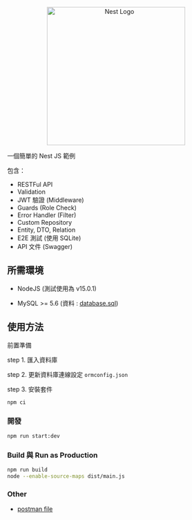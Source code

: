 <p align="center">
  <img src="https://nestjs.com/img/logo_text.svg" width="320" alt="Nest Logo" />
</p>

一個簡單的 Nest JS 範例

包含：
- RESTFul API
- Validation
- JWT 驗證 (Middleware)
- Guards (Role Check)
- Error Handler (Filter)
- Custom Repository
- Entity, DTO, Relation
- E2E 測試 (使用 SQLite)
- API 文件 (Swagger)

## 所需環境

- NodeJS (測試使用為 v15.0.1)

- MySQL >= 5.6 (資料 : [database.sql](./other/database.sql))

## 使用方法

前置準備

step 1. 匯入資料庫

step 2. 更新資料庫連線設定 `ormconfig.json`

step 3. 安裝套件

```sh
npm ci
```

### 開發

```sh
npm run start:dev
```

### Build 與 Run as Production

```sh
npm run build
node --enable-source-maps dist/main.js
```

### Other

- [postman file](./other/postman_collection.json)

